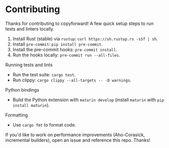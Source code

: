 # Contributing

Thanks for contributing to copyforward! A few quick setup steps to run tests and linters locally.

1. Install Rust (stable) via `rustup`: `curl https://sh.rustup.rs -sSf | sh`.
2. Install `pre-commit`: `pip install pre-commit`.
3. Install the pre-commit hooks: `pre-commit install`.
4. Run the hooks locally: `pre-commit run --all-files`.

Running tests and lints

- Run the test suite: `cargo test`.
- Run clippy: `cargo clippy --all-targets -- -D warnings`.

Python bindings

- Build the Python extension with `maturin develop` (install `maturin` with `pip install maturin`).

Formatting

- Use `cargo fmt` to format code.

If you'd like to work on performance improvements (Aho-Corasick, incremental builders), open an issue and reference this repo. Thanks!


